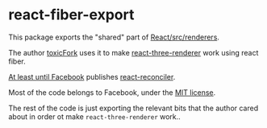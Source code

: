 # react-fiber-export
This package exports the "shared" part of [React/src/renderers](https://github.com/facebook/react/tree/master/src/renderers).

The author [toxicFork](https://github.com/toxicfork/) uses it to make [react-three-renderer](http://github.com/toxicfork/react-three-renderer) work using react fiber.

[At least until Facebook](https://github.com/facebook/react/issues/9103) publishes [react-reconciler](https://github.com/facebook/react/pull/10758).

Most of the code belongs to Facebook, under the [MIT license](https://github.com/facebook/react/blob/master/LICENSE).

The rest of the code is just exporting the relevant bits that the author cared about in order ot make `react-three-renderer` work..
